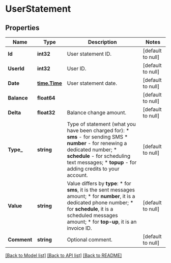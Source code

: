 # UserStatement

## Properties
Name | Type | Description | Notes
------------ | ------------- | ------------- | -------------
**Id** | **int32** | User statement ID. | [default to null]
**UserId** | **int32** | User ID. | [default to null]
**Date** | [**time.Time**](time.Time.md) | User statement date. | [default to null]
**Balance** | **float64** |  | [default to null]
**Delta** | **float32** | Balance change amount. | [default to null]
**Type_** | **string** | Type of statement (what you have been charged for): *   **sms** - for sending SMS *   **number** - for renewing a dedicated number; *   **schedule** - for scheduling text messages; *   **topup** - for adding credits to your account.  | [default to null]
**Value** | **string** | Value differs by **type**: *   for **sms**, it is the sent messages amount; *   for **number**, it is a dedicated phone number; *   for **schedule**, it is a scheduled messages amount; *   for **top-up**, it is an invoice ID.  | [default to null]
**Comment** | **string** | Optional comment. | [default to null]

[[Back to Model list]](../README.md#documentation-for-models) [[Back to API list]](../README.md#documentation-for-api-endpoints) [[Back to README]](../README.md)


